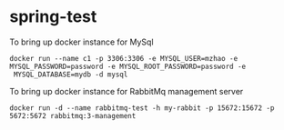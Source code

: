 # spring-test
To bring up docker instance for MySql
```
docker run --name c1 -p 3306:3306 -e MYSQL_USER=mzhao -e MYSQL_PASSWORD=password -e MYSQL_ROOT_PASSWORD=password -e
 MYSQL_DATABASE=mydb -d mysql
```

To bring up docker instance for RabbitMq management server
```
docker run -d --name rabbitmq-test -h my-rabbit -p 15672:15672 -p 5672:5672 rabbitmq:3-management
```